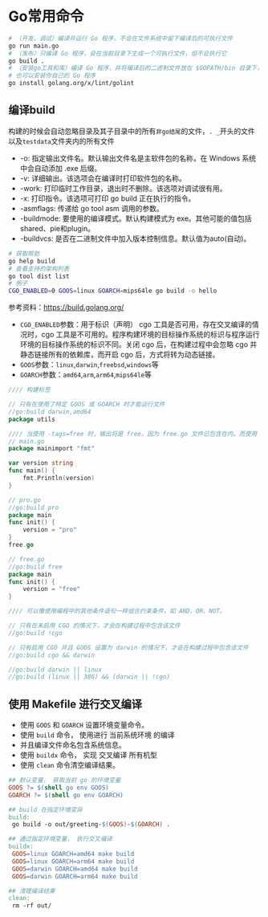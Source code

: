 # Go常用命令

```bash
# （开发、调试）编译并运行 Go 程序，不会在文件系统中留下编译后的可执行文件
go run main.go
# （发布）只编译 Go 程序，会在当前目录下生成一个可执行文件，但不会执行它
go build .
# （安装go工具和库）编译 Go 程序，并将编译后的二进制文件放在 $GOPATH/bin 目录下，还会安装任何由源代码导入的依赖包。
# 也可以安装你自己的 Go 程序
go install golang.org/x/lint/golint
```

## 编译build

构建的时候会自动忽略目录及其子目录中的所有`非go结尾`的文件，`. _`开头的文件以及`testdata`文件夹内的所有文件

* -o: 指定输出文件名。默认输出文件名是主软件包的名称，在 Windows 系统中会自动添加 .exe 后缀。
* -v: 详细输出。该选项会在编译时打印软件包的名称。
* -work: 打印临时工作目录，退出时不删除。该选项对调试很有用。
* -x: 打印指令。该选项可打印 go build 正在执行的指令。
* -asmflags: 传递给 go tool asm 调用的参数。
* -buildmode: 要使用的编译模式。默认构建模式为 exe。其他可能的值包括shared、pie和plugin。
* -buildvcs: 是否在二进制文件中加入版本控制信息。默认值为auto(自动)。

```bash
# 获取帮助
go help build
# 查看支持的架构列表
go tool dist list
# 例子
CGO_ENABLED=0 GOOS=linux GOARCH=mips64le go build -o hello
```

参考资料：https://build.golang.org/

* `CGO_ENABLED`参数：用于标识（声明） cgo 工具是否可用，存在交叉编译的情况时，cgo 工具是不可用的。程序构建环境的目标操作系统的标识与程序运行环境的目标操作系统的标识不同。关闭 cgo 后，在构建过程中会忽略 cgo 并静态链接所有的依赖库，而开启 cgo 后，方式将转为动态链接。
* `GOOS`参数：`linux`,`darwin`,`freebsd`,`windows`等
* `GOARCH`参数：`amd64`,`arm`,`arm64`,`mips64le`等

```go
//// 构建标签

// 只有在使用了特定 GOOS 或 GOARCH 时才能运行文件
//go:build darwin,amd64
package utils

//// 当使用 -tags=free 时，输出将是 free，因为 free.go 文件已包含在内。而使用 -tags=pro 时，输出将是 pro。
// main.go
package mainimport "fmt"

var version string
func main() {
    fmt.Println(version)
}

// pro.go
//go:build pro
package main
func init() {
    version = "pro"
}
free.go

// free.go
//go:build free
package main
func init() {
    version = "free"
}

//// 可以像使用编程中的其他条件语句一样组合约束条件，如 AND、OR、NOT。

// 只有在未启用 CGO 的情况下，才会在构建过程中包含该文件
//go:build !cgo

// 只有启用 CGO 并且 GOOS 设置为 darwin 的情况下，才会在构建过程中包含该文件
//go:build cgo && darwin

//go:build darwin || linux 
//go:build (linux || 386) && (darwin || !cgo)
```

## 使用 Makefile 进行交叉编译

* 使用 `GOOS` 和 `GOARCH` 设置环境变量命令。
* 使用 `build` 命令， 使用进行 当前系统环境 的编译
* 并且编译文件命名包含系统信息。
* 使用 `buildx` 命令， 实现 交叉编译 所有机型
* 使用 `clean` 命令清空编译结果。

```makefile
## 默认变量， 获取当前 go 的环境变量
GOOS ?= $(shell go env GOOS)
GOARCH ?= $(shell go env GOARCH)

## build 在指定环境变异
build:
 go build -o out/greeting-$(GOOS)-$(GOARCH) .

## 通过指定环境变量， 执行交叉编译
buildx:
 GOOS=linux GOARCH=amd64 make build
 GOOS=linux GOARCH=arm64 make build
 GOOS=darwin GOARCH=amd64 make build
 GOOS=darwin GOARCH=arm64 make build

## 清理编译结果
clean:
 rm -rf out/
```